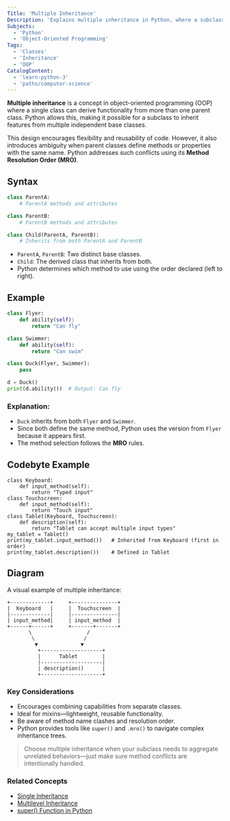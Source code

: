 ```yaml
---
Title: 'Multiple Inheritance'
Description: 'Explains multiple inheritance in Python, where a subclass inherits from more than one parent class.'
Subjects:
  - 'Python'
  - 'Object-Oriented Programming'
Tags:
  - 'Classes'
  - 'Inheritance'
  - 'OOP'
CatalogContent:
  - 'learn-python-3'
  - 'paths/computer-science'
---
```


**Multiple inheritance** is a concept in object-oriented programming (OOP) where a single class can derive functionality from more than one parent class. Python allows this, making it possible for a subclass to inherit features from multiple independent base classes.

This design encourages flexibility and reusability of code. However, it also introduces ambiguity when parent classes define methods or properties with the same name. Python addresses such conflicts using its **Method Resolution Order (MRO)**.

## Syntax

```python
class ParentA:
    # ParentA methods and attributes

class ParentB:
    # ParentB methods and attributes

class Child(ParentA, ParentB):
    # Inherits from both ParentA and ParentB
```

- `ParentA`, `ParentB`: Two distinct base classes.
- `Child`: The derived class that inherits from both.
- Python determines which method to use using the order declared (left to right).

## Example

```python
class Flyer:
    def ability(self):
        return "Can fly"

class Swimmer:
    def ability(self):
        return "Can swim"

class Duck(Flyer, Swimmer):
    pass

d = Duck()
print(d.ability())  # Output: Can fly
```

### Explanation:

- `Duck` inherits from both `Flyer` and `Swimmer`.
- Since both define the same method, Python uses the version from `Flyer` because it appears first.
- The method selection follows the **MRO** rules.

## Codebyte Example

```codebyte/python
class Keyboard:
    def input_method(self):
        return "Typed input"
class Touchscreen:
    def input_method(self):
        return "Touch input"
class Tablet(Keyboard, Touchscreen):
    def description(self):
        return "Tablet can accept multiple input types"
my_tablet = Tablet()
print(my_tablet.input_method())   # Inherited from Keyboard (first in order)
print(my_tablet.description())    # Defined in Tablet
```

## Diagram

A visual example of multiple inheritance:

```
+-------------+     +---------------+
|  Keyboard   |     |  Touchscreen  |
|-------------|     |---------------|
| input_method|     | input_method  |
+------+------+     +-------+-------+
       \                  /
        \                /
         ▼              ▼
          +--------------------+
          |      Tablet        |
          |--------------------|
          | description()      |
          +--------------------+
```

### Key Considerations

- Encourages combining capabilities from separate classes.
- Ideal for mixins—lightweight, reusable functionality.
- Be aware of method name clashes and resolution order.
- Python provides tools like `super()` and `.mro()` to navigate complex inheritance trees.

> Choose multiple inheritance when your subclass needs to aggregate unrelated behaviors—just make sure method conflicts are intentionally handled.
### Related Concepts

* [Single Inheritance](../single-inheritance/single-inheritance.md)
* [Multilevel Inheritance](../multilevel-inheritance/multilevel-inheritance.md)
* [super() Function in Python](../../../built-in-functions/terms/super/super.md)
